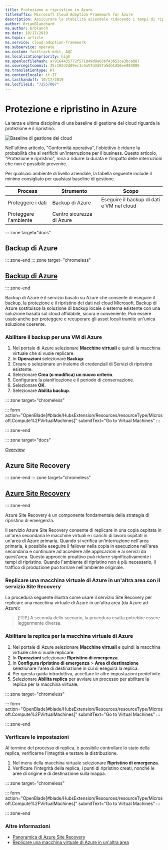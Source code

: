 ```yaml
---
title: Protezione e ripristino in Azure
titleSuffix: Microsoft Cloud Adoption Framework for Azure
description: Assicurare la stabilità aziendale riducendo i tempi di ripristino
author: BrianBlanchard
ms.author: brblanch
ms.date: 10/17/2019
ms.topic: article
ms.service: cloud-adoption-framework
ms.subservice: operate
ms.custom: fasttrack-edit, AQC
ms.localizationpriority: high
ms.openlocfilehash: a79164435772f571849d0a836f43b53ce3bca087
ms.sourcegitcommit: 35c162d2d09ec1c4a57d3d57a5db1d56ee883806
ms.translationtype: HT
ms.contentlocale: it-IT
ms.lasthandoff: 10/17/2019
ms.locfileid: "72557007"
---
```

# <a name="protect-and-recover-in-azure"></a>Protezione e ripristino in Azure

La terza e ultima disciplina di una baseline di gestione del cloud riguarda la protezione e il ripristino.

![Baseline di gestione del cloud](../../_images/manage/management-baseline.png)

Nell'ultimo articolo, "Conformità operativa", l'obiettivo è ridurre la probabilità che si verifichi un'interruzione per il business. Questo articolo, "Protezione e ripristino", mira a ridurre la durata e l'impatto delle interruzioni che non è possibile prevenire.

Per qualsiasi ambiente di livello aziendale, la tabella seguente include il minimo consigliato per qualsiasi baseline di gestione.

|Process  |Strumento  |Scopo  |
|---------|---------|---------|
|Proteggere i dati|Backup di Azure|Eseguire il backup di dati e VM nel cloud|
|Proteggere l'ambiente|Centro sicurezza di Azure|

::: zone target="docs"

## <a name="azure-backup"></a>Backup di Azure

::: zone-end
::: zone target="chromeless"

## <a name="azure-backuptabupdbackupatemanagement"></a>[Backup di Azure](#tab/UpdbackupateManagement)

::: zone-end

Backup di Azure è il servizio basato su Azure che consente di eseguire il backup, la protezione e il ripristino dei dati nel cloud Microsoft. Backup di Azure sostituisce la soluzione di backup locale o esterna esistente con una soluzione basata sul cloud affidabile, sicura e conveniente. Può essere usato anche per proteggere e recuperare gli asset locali tramite un'unica soluzione coerente.

### <a name="enable-backup-for-an-azure-vm"></a>Abilitare il backup per una VM di Azure

1. Nel portale di Azure selezionare **Macchine virtuali** e quindi la macchina virtuale che si vuole replicare.
1. In **Operazioni** selezionare **Backup**.
1. Creare o selezionare un insieme di credenziali di Servizi di ripristino esistente.
1. Selezionare **Crea (o modifica) un nuovo criterio**.
1. Configurare la pianificazione e il periodo di conservazione.
1. Selezionare **OK**.
1. Selezionare **Abilita backup**.

::: zone target="chromeless"

::: form action="OpenBlade[#blade/HubsExtension/Resources/resourceType/Microsoft.Compute%2FVirtualMachines]" submitText="Go to Virtual Machines" :::

::: zone-end

::: zone target="docs"

[Overview](https://docs.microsoft.com/azure/backup/backup-introduction-to-azure-backup)

## <a name="azure-site-recovery"></a>Azure Site Recovery

::: zone-end
::: zone target="chromeless"

## <a name="azure-site-recoverytabsiterecovery"></a>[Azure Site Recovery](#tab/siterecovery)

::: zone-end

Azure Site Recovery è un componente fondamentale della strategia di ripristino di emergenza.

Il servizio Azure Site Recovery consente di replicare in una copia ospitata in un'area secondaria le macchine virtuali e i carichi di lavoro ospitati in un'area di Azure primaria. Quando si verifica un'interruzione nell'area primaria, è possibile eseguire il failover nella copia in esecuzione nell'area secondaria e continuare ad accedere alle applicazioni e ai servizi da quest'area. Questo approccio proattivo può ridurre significativamente i tempi di ripristino. Quando l'ambiente di ripristino non è più necessario, il traffico di produzione può tornare nell'ambiente originale.

### <a name="replicate-an-azure-vm-to-another-region-with-site-recovery-service"></a>Replicare una macchina virtuale di Azure in un'altra area con il servizio Site Recovery

La procedura seguente illustra come usare il servizio Site Recovery per replicare una macchina virtuale di Azure in un'altra area (da Azure ad Azure):

>
> [!TIP]
> A seconda dello scenario, la procedura esatta potrebbe essere leggermente diversa.
>

### <a name="enable-replication-for-the-azure-vm"></a>Abilitare la replica per la macchina virtuale di Azure

1. Nel portale di Azure selezionare **Macchine virtuali** e quindi la macchina virtuale che si vuole replicare.
1. In **Operazioni** selezionare **Ripristino di emergenza**.
1. In **Configura ripristino di emergenza** > **Area di destinazione** selezionare l'area di destinazione in cui si eseguirà la replica.
1. Per questa guida introduttiva, accettare le altre impostazioni predefinite.
1. Selezionare **Abilita replica** per avviare un processo per abilitare la replica per la macchina virtuale.

::: zone target="chromeless"

::: form action="OpenBlade[#blade/HubsExtension/Resources/resourceType/Microsoft.Compute%2FVirtualMachines]" submitText="Go to Virtual Machines" :::

::: zone-end

### <a name="verify-settings"></a>Verificare le impostazioni

Al termine del processo di replica, è possibile controllare lo stato della replica, verificarne l'integrità e testare la distribuzione.

1. Nel menu della macchina virtuale selezionare **Ripristino di emergenza**.
2. Verificare l'integrità della replica, i punti di ripristino creati, nonché le aree di origine e di destinazione sulla mappa.

::: zone target="chromeless"

::: form action="OpenBlade[#blade/HubsExtension/Resources/resourceType/Microsoft.Compute%2FVirtualMachines]" submitText="Go to Virtual Machines" :::

::: zone-end

### <a name="learn-more"></a>Altre informazioni

- [Panoramica di Azure Site Recovery](https://docs.microsoft.com/azure/site-recovery/site-recovery-overview)
- [Replicare una macchina virtuale di Azure in un'altra area](https://docs.microsoft.com/azure/site-recovery/azure-to-azure-quickstart)
